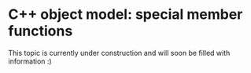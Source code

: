 # C++ object model: special member functions

This topic is currently under construction and will soon be filled with information :)
